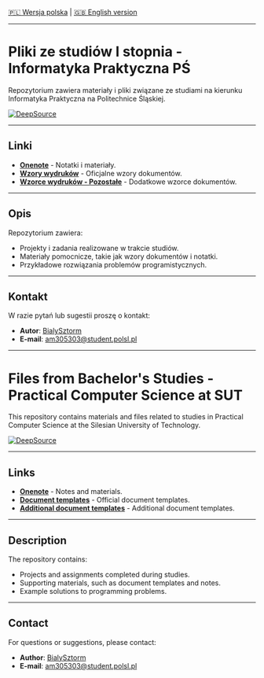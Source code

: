 [🇵🇱 Wersja polska](#pliki-ze-studiow-i-stopnia---informatyka-praktyczna-ps) | [🇬🇧 English version](#files-from-bachelors-studies---practical-computer-science-at-sut)

---

# Pliki ze studiów I stopnia - Informatyka Praktyczna PŚ

Repozytorium zawiera materiały i pliki związane ze studiami na kierunku Informatyka Praktyczna na Politechnice Śląskiej.

[![DeepSource](https://app.deepsource.com/gh/BialySztorm/POLSL-RMS-Inf-1stDegree.svg/?label=active+issues&show_trend=true&token=ij5XHrukce-xJZTnMn3GQNj8)](https://app.deepsource.com/gh/BialySztorm/POLSL-RMS-Inf-1stDegree/)

---

## Linki

- **[Onenote](https://polslpl-my.sharepoint.com/:o:/g/personal/am305303_student_polsl_pl/Eq_tMyIb3FdFs7LHN13NxAgBuvhXGaCZRWoxiQd8oIRMzA?e=qwJqJF)** - Notatki i materiały.
- **[Wzory wydruków](https://www.polsl.pl/siwps/)** - Oficjalne wzory dokumentów.
- **[Wzorce wydruków - Pozostałe](https://polslpl-my.sharepoint.com/:f:/g/personal/am305303_student_polsl_pl/EvUq0S4weoZCtwQ2ByaRcHwB3yBJrksTpPkyB_yGnPc1Xw?e=dps5u5)** - Dodatkowe wzorce dokumentów.

---

## Opis

Repozytorium zawiera:
- Projekty i zadania realizowane w trakcie studiów.
- Materiały pomocnicze, takie jak wzory dokumentów i notatki.
- Przykładowe rozwiązania problemów programistycznych.

---

## Kontakt

W razie pytań lub sugestii proszę o kontakt:
- **Autor**: [BialySztorm](https://github.com/BialySztorm)
- **E-mail**: am305303@student.polsl.pl

---

# Files from Bachelor's Studies - Practical Computer Science at SUT

This repository contains materials and files related to studies in Practical Computer Science at the Silesian University of Technology.

[![DeepSource](https://app.deepsource.com/gh/BialySztorm/POLSL-RMS-Inf-1stDegree.svg/?label=active+issues&show_trend=true&token=ij5XHrukce-xJZTnMn3GQNj8)](https://app.deepsource.com/gh/BialySztorm/POLSL-RMS-Inf-1stDegree/)

---

## Links

- **[Onenote](https://polslpl-my.sharepoint.com/:o:/g/personal/am305303_student_polsl_pl/Eq_tMyIb3FdFs7LHN13NxAgBuvhXGaCZRWoxiQd8oIRMzA?e=qwJqJF)** - Notes and materials.
- **[Document templates](https://www.polsl.pl/siwps/)** - Official document templates.
- **[Additional document templates](https://polslpl-my.sharepoint.com/:f:/g/personal/am305303_student_polsl_pl/EvUq0S4weoZCtwQ2ByaRcHwB3yBJrksTpPkyB_yGnPc1Xw?e=dps5u5)** - Additional document templates.

---

## Description

The repository contains:
- Projects and assignments completed during studies.
- Supporting materials, such as document templates and notes.
- Example solutions to programming problems.

---

## Contact

For questions or suggestions, please contact:
- **Author**: [BialySztorm](https://github.com/BialySztorm)
- **E-mail**: am305303@student.polsl.pl